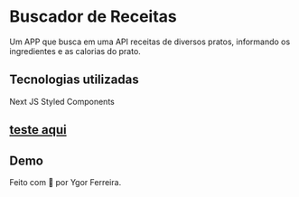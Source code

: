 # Buscador de Receitas
Um APP que busca em uma API receitas de diversos pratos, informando os ingredientes e as calorias do prato.

## Tecnologias utilizadas

Next JS
Styled Components

## [teste aqui](dietapp.ygorpinto.vercel.app)

## Demo

[](./demo.png)


Feito com 💖 por Ygor Ferreira.